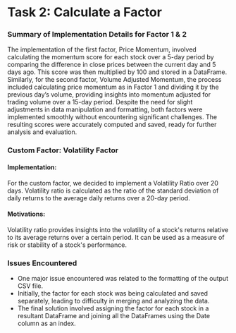 # Task 2: Calculate a Factor

### Summary of Implementation Details for Factor 1 & 2

The implementation of the first factor, Price Momentum, involved calculating the momentum score for each stock over a 5-day period by comparing the difference in close prices between the current day and 5 days ago. This score was then multiplied by 100 and stored in a DataFrame. Similarly, for the second factor, Volume Adjusted Momentum, the process included calculating price momentum as in Factor 1 and dividing it by the previous day’s volume, providing insights into momentum adjusted for trading volume over a 15-day period. Despite the need for slight adjustments in data manipulation and formatting, both factors were implemented smoothly without encountering significant challenges. The resulting scores were accurately computed and saved, ready for further analysis and evaluation.

### Custom Factor: Volatility Factor

#### Implementation:

For the custom factor, we decided to implement a Volatility Ratio over 20 days.
Volatility ratio is calculated as the ratio of the standard deviation of daily returns to the average daily returns over a 20-day period.

#### Motivations:

Volatility ratio provides insights into the volatility of a stock's returns relative to its average returns over a certain period.
It can be used as a measure of risk or stability of a stock's performance.

### Issues Encountered
- One major issue encountered was related to the formatting of the output CSV file.
- Initially, the factor for each stock was being calculated and saved separately, leading to difficulty in merging and analyzing the data.
- The final solution involved assigning the factor for each stock in a resultant DataFrame and joining all the DataFrames using the Date column as an index.